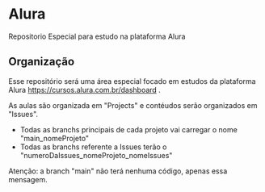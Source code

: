 # Alura
Repositorio Especial para estudo na plataforma Alura



## Organização
Esse repositório será uma área especial focado em estudos da plataforma Alura https://cursos.alura.com.br/dashboard . 

As aulas são organizada em "Projects" e contéudos serão organizados em "Issues".
- Todas as branchs principais de cada projeto vai carregar o nome "main_nomeProjeto"
- Todas as branchs referente a Issues terão o "numeroDaIssues_nomeProjeto_nomeIssues"



Atenção: a branch "main" não terá nenhuma código, apenas essa mensagem.
